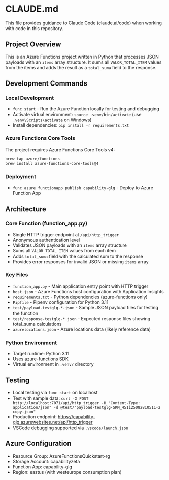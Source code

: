 # CLAUDE.md

This file provides guidance to Claude Code (claude.ai/code) when working with code in this repository.

## Project Overview

This is an Azure Functions project written in Python that processes JSON payloads with an `items` array structure. It sums all `VALOR_TOTAL_ITEM` values from the items and adds the result as a `total_suma` field to the response.

## Development Commands

### Local Development
- `func start` - Run the Azure Function locally for testing and debugging
- Activate virtual environment: `source .venv/bin/activate` (use `.venv\Scripts\activate` on Windows)
- Install dependencies: `pip install -r requirements.txt`

### Azure Functions Core Tools
The project requires Azure Functions Core Tools v4:
```bash
brew tap azure/functions
brew install azure-functions-core-tools@4
```

### Deployment
- `func azure functionapp publish capability-glg` - Deploy to Azure Function App

## Architecture

### Core Function (function_app.py)
- Single HTTP trigger endpoint at `/api/http_trigger`
- Anonymous authentication level
- Validates JSON payloads with an `items` array structure
- Sums all `VALOR_TOTAL_ITEM` values from each item
- Adds `total_suma` field with the calculated sum to the response
- Provides error responses for invalid JSON or missing `items` array

### Key Files
- `function_app.py` - Main application entry point with HTTP trigger
- `host.json` - Azure Functions host configuration with Application Insights
- `requirements.txt` - Python dependencies (azure-functions only)
- `Pipfile` - Pipenv configuration for Python 3.11
- `test/payload-testglg-*.json` - Sample JSON payload files for testing the function
- `test/response-testglg-*.json` - Expected response files showing total_suma calculations
- `azurelocations.json` - Azure locations data (likely reference data)

### Python Environment
- Target runtime: Python 3.11
- Uses azure-functions SDK
- Virtual environment in `.venv/` directory

## Testing
- Local testing via `func start` on localhost
- Test with sample data: `curl -X POST http://localhost:7071/api/http_trigger -H "Content-Type: application/json" -d @test/"payload-testglg-SKM_451i25082810511-2 copy.json"`
- Production endpoint: https://capability-glg.azurewebsites.net/api/http_trigger
- VSCode debugging supported via `.vscode/launch.json`

## Azure Configuration
- Resource Group: AzureFunctionsQuickstart-rg
- Storage Account: capabilityzeta
- Function App: capability-glg
- Region: eastus (with westeurope consumption plan)